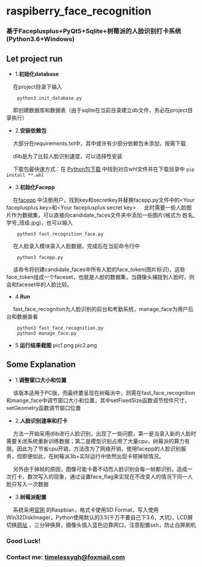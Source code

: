 # raspiberry_face_recognition  

### 基于Faceplusplus+PyQt5+Sqlite+树莓派的人脸识别打卡系统(Python3.6+Windows)

## Let project run
-   1.**初始化database**   
      
&emsp; 在project目录下输入    
```
    python3 init_database.py
``` 

&emsp; 即创建数据库和数据表（由于sqlite在当前目录建立db文件，务必在project目录执行）    

-   2.**安装依赖包**  
   
&emsp; 大部分在requirements.txt中，其中或许有少部分依赖包未添加，按需下载 
   
&emsp; dlib是为了比较人脸识别速度，可以选择性安装   
   
&emsp; 下载包最快速方式：在 [Python包下载](https://www.lfd.uci.edu/~gohlke/pythonlibs/#kwant) 中找到对应whl文件并在下载目录中 
`pip install **.whl`   

-   3.**初始化Facepp**    
   
&emsp; 在[facepp](https://console.faceplusplus.com.cn/login) 中注册用户，找到key和secretkey并替换facepp.py文件中的<Your faceplusplus key\>和<Your faceplusplus secret key\> &emsp;  此时需要一些人脸图片作为数据集，可以直接向candidate_faces文件夹中添加一些图片(格式为 姓名_学号_班级.jpg)，也可以输入 

```
    python3 fast_recognition_face.py
```        
&emsp;  在人脸录入模块录入人脸数据，完成后在当前命令行中
```
    python3 facepp.py
```   
&emsp;  该命令将创建candidate_faces中所有人脸的face_token(图片标识)，这些face_token组成一个faceset，也就是人脸的数据集，当摄像头捕捉到人脸时，则会和faceset中的人脸比较。   
     
-   4.**Run**    

&emsp;  fast_face_recogniton为人脸识别的前台和考勤系统，manage_face为用户后台和数据查看
```
    python3 fast_face_recognition.py
    python3 manage_face.py
```   
     
-   5.**运行结果截图**
pic1.png pic2.png



## Some Explanation
-   1.**调整窗口大小和位置**   
      
&emsp; 该版本适用于PC版，而最终要呈现在树莓派中，则需在fast_face_recognition和mange_face中调节窗口大小和位置，其中setFixedSize函数调节控件尺寸，setGeometry函数调节窗口位置    
    
-   2.**人脸识别速率和打卡**  
   
&emsp;  方法一开始采用dlib进行人脸识别，出现了一些问题，第一是当录入新的人脸时需要关闭系统重新训练数据；第二是模型识别占用了大量cpu，树莓派的算力有限。因此为了节省cpu开销，方法改为了网络开销，使用facepp的人脸识别服务，但即便如此，在树莓派3b+实际运行中依然出现卡顿掉帧情况。
    
&emsp; 另外由于掉帧的原因，图像可能卡着不动而人脸识别会每一帧都识别，造成一次打卡，数次写入的现象，通过设置face_flag来实现在不改变人的情况下同一人脸只写入一次数据
        
-   3.**树莓派配置**    

&emsp;  系统采用[官网](https://www.raspberrypi.org/downloads/) 的Raspbian，格式卡使用SD Format，写入使用Win32DiskImager，Python使用默认的3.5(千万不要自己下3.6，大坑)，LCD屏切换[网址](https://trickiknow.com/raspberry-pi-3-complete-tutorial-2018-lets-get-started/) ，三分钟换屏，摄像头插入蓝色边靠网口，注意配置ssh，防止白屏刷机 








### Good Luck!  
### Contact me: timelessyqh@foxmail.com
